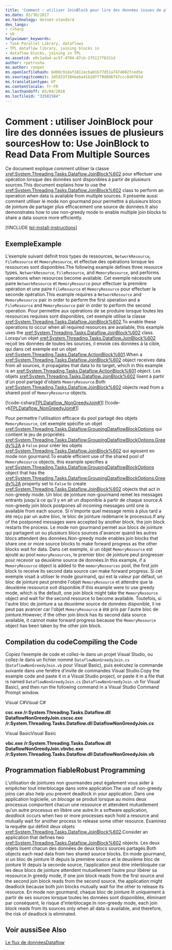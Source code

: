 ```yaml
---
title: 'Comment : utiliser JoinBlock pour lire des données issues de plusieurs sources'
ms.date: 03/30/2017
ms.technology: dotnet-standard
dev_langs:
- csharp
- vb
helpviewer_keywords:
- Task Parallel Library, dataflows
- TPL dataflow library, joining blocks in
- dataflow blocks, joining in TPL
ms.assetid: e9c1ada4-ac57-4704-87cb-2f5117f8151d
author: rpetrusha
ms.author: ronpet
ms.openlocfilehash: bd00c91daf2811ecba01b77d51a74740027ced5e
ms.sourcegitcommit: 3d5d33f384eeba41b2dff79d096f47ccc8d8f03d
ms.translationtype: HT
ms.contentlocale: fr-FR
ms.lasthandoff: 05/04/2018
ms.locfileid: "33581584"
---
```

# <a name="how-to-use-joinblock-to-read-data-from-multiple-sources"></a><span data-ttu-id="c5ad6-102">Comment : utiliser JoinBlock pour lire des données issues de plusieurs sources</span><span class="sxs-lookup"><span data-stu-id="c5ad6-102">How to: Use JoinBlock to Read Data From Multiple Sources</span></span>
<span data-ttu-id="c5ad6-103">Ce document explique comment utiliser la classe <xref:System.Threading.Tasks.Dataflow.JoinBlock%602> pour effectuer une opération lorsque des données sont disponibles à partir de plusieurs sources.</span><span class="sxs-lookup"><span data-stu-id="c5ad6-103">This document explains how to use the <xref:System.Threading.Tasks.Dataflow.JoinBlock%602> class to perform an operation when data is available from multiple sources.</span></span> <span data-ttu-id="c5ad6-104">Il présente aussi comment utiliser le mode non gourmand pour permettre à plusieurs blocs de jointure de partager plus efficacement une source de données.</span><span class="sxs-lookup"><span data-stu-id="c5ad6-104">It also demonstrates how to use non-greedy mode to enable multiple join blocks to share a data source more efficiently.</span></span>

[!INCLUDE [tpl-install-instructions](../../../includes/tpl-install-instructions.md)]

## <a name="example"></a><span data-ttu-id="c5ad6-105">Exemple</span><span class="sxs-lookup"><span data-stu-id="c5ad6-105">Example</span></span>  
 <span data-ttu-id="c5ad6-106">L'exemple suivant définit trois types de ressources, `NetworkResource`, `FileResource` et `MemoryResource`, et effectue des opérations lorsque les ressources sont disponibles.</span><span class="sxs-lookup"><span data-stu-id="c5ad6-106">The following example defines three resource types, `NetworkResource`, `FileResource`, and `MemoryResource`, and performs operations when resources become available.</span></span> <span data-ttu-id="c5ad6-107">Cet exemple nécessite une paire `NetworkResource` et `MemoryResource` pour effectuer la première opération et une paire `FileResource` et `MemoryResource` pour effectuer la seconde opération.</span><span class="sxs-lookup"><span data-stu-id="c5ad6-107">This example requires a `NetworkResource` and `MemoryResource` pair in order to perform the first operation and a `FileResource` and `MemoryResource` pair in order to perform the second operation.</span></span> <span data-ttu-id="c5ad6-108">Pour permettre aux opérations de se produire lorsque toutes les ressources requises sont disponibles, cet exemple utilise la classe <xref:System.Threading.Tasks.Dataflow.JoinBlock%602>.</span><span class="sxs-lookup"><span data-stu-id="c5ad6-108">To enable these operations to occur when all required resources are available, this example uses the <xref:System.Threading.Tasks.Dataflow.JoinBlock%602> class.</span></span> <span data-ttu-id="c5ad6-109">Lorsqu'un objet <xref:System.Threading.Tasks.Dataflow.JoinBlock%602> reçoit les données de toutes les sources, il envoie ces données à la cible, qui dans cet exemple est un objet <xref:System.Threading.Tasks.Dataflow.ActionBlock%601>.</span><span class="sxs-lookup"><span data-stu-id="c5ad6-109">When a <xref:System.Threading.Tasks.Dataflow.JoinBlock%602> object receives data from all sources, it propagates that data to its target, which in this example is an <xref:System.Threading.Tasks.Dataflow.ActionBlock%601> object.</span></span> <span data-ttu-id="c5ad6-110">Les objets <xref:System.Threading.Tasks.Dataflow.JoinBlock%602> lisent à partir d'un pool partagé d'objets `MemoryResource`.</span><span class="sxs-lookup"><span data-stu-id="c5ad6-110">Both <xref:System.Threading.Tasks.Dataflow.JoinBlock%602> objects read from a shared pool of `MemoryResource` objects.</span></span>  
  
 [!code-csharp[TPLDataflow_NonGreedyJoin#1](../../../samples/snippets/csharp/VS_Snippets_Misc/tpldataflow_nongreedyjoin/cs/nongreedyjoin.cs#1)]
 [!code-vb[TPLDataflow_NonGreedyJoin#1](../../../samples/snippets/visualbasic/VS_Snippets_Misc/tpldataflow_nongreedyjoin/vb/nongreedyjoin.vb#1)]  
  
 <span data-ttu-id="c5ad6-111">Pour permettre l'utilisation efficace du pool partagé des objets `MemoryResource`, cet exemple spécifie un objet <xref:System.Threading.Tasks.Dataflow.GroupingDataflowBlockOptions> qui contient le jeu de propriétés <xref:System.Threading.Tasks.Dataflow.GroupingDataflowBlockOptions.Greedy%2A> à `False` pour créer les objets <xref:System.Threading.Tasks.Dataflow.JoinBlock%602> qui agissent en mode non gourmand.</span><span class="sxs-lookup"><span data-stu-id="c5ad6-111">To enable efficient use of the shared pool of `MemoryResource` objects, this example specifies a <xref:System.Threading.Tasks.Dataflow.GroupingDataflowBlockOptions> object that has the <xref:System.Threading.Tasks.Dataflow.GroupingDataflowBlockOptions.Greedy%2A> property set to `False` to create <xref:System.Threading.Tasks.Dataflow.JoinBlock%602> objects that act in non-greedy mode.</span></span> <span data-ttu-id="c5ad6-112">Un bloc de jointure non-gourmand remet les messages entrants jusqu'à ce qu'il y en ait un disponible à partir de chaque source.</span><span class="sxs-lookup"><span data-stu-id="c5ad6-112">A non-greedy join block postpones all incoming messages until one is available from each source.</span></span> <span data-ttu-id="c5ad6-113">Si n'importe quel message remis à plus tard a été reçu par un autre bloc, le bloc de jointure redémarre le processus.</span><span class="sxs-lookup"><span data-stu-id="c5ad6-113">If any of the postponed messages were accepted by another block, the join block restarts the process.</span></span> <span data-ttu-id="c5ad6-114">Le mode non gourmand permet aux blocs de jointure qui partagent un ou plusieurs blocs sources d'avancer quand les autres blocs attendent des données.</span><span class="sxs-lookup"><span data-stu-id="c5ad6-114">Non-greedy mode enables join blocks that share one or more source blocks to make forward progress as the other blocks wait for data.</span></span> <span data-ttu-id="c5ad6-115">Dans cet exemple, si un objet `MemoryResource` est ajouté au pool `memoryResources`, le premier bloc de jointure peut progresser pour recevoir sa deuxième source de données.</span><span class="sxs-lookup"><span data-stu-id="c5ad6-115">In this example, if a `MemoryResource` object is added to the `memoryResources` pool, the first join block to receive its second data source can make forward progress.</span></span> <span data-ttu-id="c5ad6-116">Si cet exemple visait à utiliser le mode gourmand, qui est la valeur par défaut, un bloc de jointure peut prendre l'objet `MemoryResource` et attendre que la deuxième ressource soit disponible.</span><span class="sxs-lookup"><span data-stu-id="c5ad6-116">If this example were to use greedy mode, which is the default, one join block might take the `MemoryResource` object and wait for the second resource to become available.</span></span> <span data-ttu-id="c5ad6-117">Toutefois, si l'autre bloc de jointure a sa deuxième source de données disponible, il ne peut pas avancer car l'objet `MemoryResource` a été pris par l'autre bloc de jointure.</span><span class="sxs-lookup"><span data-stu-id="c5ad6-117">However, if the other join block has its second data source available, it cannot make forward progress because the `MemoryResource` object has been taken by the other join block.</span></span>  
  
## <a name="compiling-the-code"></a><span data-ttu-id="c5ad6-118">Compilation du code</span><span class="sxs-lookup"><span data-stu-id="c5ad6-118">Compiling the Code</span></span>  
 <span data-ttu-id="c5ad6-119">Copiez l’exemple de code et collez-le dans un projet Visual Studio, ou collez-le dans un fichier nommé `DataflowNonGreedyJoin.cs` (`DataflowNonGreedyJoin.vb` pour Visual Basic), puis exécutez la commande suivante dans une fenêtre d’invite de commandes Visual Studio.</span><span class="sxs-lookup"><span data-stu-id="c5ad6-119">Copy the example code and paste it in a Visual Studio project, or paste it in a file that is named `DataflowNonGreedyJoin.cs` (`DataflowNonGreedyJoin.vb` for Visual Basic), and then run the following command in a Visual Studio Command Prompt window.</span></span>  
  
 <span data-ttu-id="c5ad6-120">Visual C#</span><span class="sxs-lookup"><span data-stu-id="c5ad6-120">Visual C#</span></span>  
  
 <span data-ttu-id="c5ad6-121">**csc.exe /r:System.Threading.Tasks.Dataflow.dll DataflowNonGreedyJoin.cs**</span><span class="sxs-lookup"><span data-stu-id="c5ad6-121">**csc.exe /r:System.Threading.Tasks.Dataflow.dll DataflowNonGreedyJoin.cs**</span></span>  
  
 <span data-ttu-id="c5ad6-122">Visual Basic</span><span class="sxs-lookup"><span data-stu-id="c5ad6-122">Visual Basic</span></span>  
  
 <span data-ttu-id="c5ad6-123">**vbc.exe /r:System.Threading.Tasks.Dataflow.dll DataflowNonGreedyJoin.vb**</span><span class="sxs-lookup"><span data-stu-id="c5ad6-123">**vbc.exe /r:System.Threading.Tasks.Dataflow.dll DataflowNonGreedyJoin.vb**</span></span>  
  
## <a name="robust-programming"></a><span data-ttu-id="c5ad6-124">Programmation fiable</span><span class="sxs-lookup"><span data-stu-id="c5ad6-124">Robust Programming</span></span>  
 <span data-ttu-id="c5ad6-125">L'utilisation de jointures non gourmandes peut également vous aider à empêcher tout interblocage dans votre application.</span><span class="sxs-lookup"><span data-stu-id="c5ad6-125">The use of non-greedy joins can also help you prevent deadlock in your application.</span></span> <span data-ttu-id="c5ad6-126">Dans une application logicielle, un *blocage* se produit lorsque au moins deux processus comportent chacun une ressource et attendent mutuellement qu’un autre processus en libère une autre.</span><span class="sxs-lookup"><span data-stu-id="c5ad6-126">In a software application, *deadlock* occurs when two or more processes each hold a resource and mutually wait for another process to release some other resource.</span></span> <span data-ttu-id="c5ad6-127">Examinez la requête qui définit deux objets <xref:System.Threading.Tasks.Dataflow.JoinBlock%602>.</span><span class="sxs-lookup"><span data-stu-id="c5ad6-127">Consider an application that defines two <xref:System.Threading.Tasks.Dataflow.JoinBlock%602> objects.</span></span> <span data-ttu-id="c5ad6-128">Les deux objets lisent chacun des données de deux blocs sources partagés.</span><span class="sxs-lookup"><span data-stu-id="c5ad6-128">Both objects each read data from two shared source blocks.</span></span> <span data-ttu-id="c5ad6-129">En mode gourmand, si un bloc de jointure lit depuis la première source et le deuxième bloc de jointure lit depuis la seconde source, l’application peut être interbloquée car les deux blocs de jointure attendent mutuellement l’autre pour libérer sa ressource.</span><span class="sxs-lookup"><span data-stu-id="c5ad6-129">In greedy mode, if one join block reads from the first source and the second join block reads from the second source, the application might deadlock because both join blocks mutually wait for the other to release its resource.</span></span> <span data-ttu-id="c5ad6-130">En mode non gourmand, chaque bloc de jointure lit uniquement à partir de ses sources lorsque toutes les données sont disponibles, éliminant par conséquent, le risque d'interblocage.</span><span class="sxs-lookup"><span data-stu-id="c5ad6-130">In non-greedy mode, each join block reads from its sources only when all data is available, and therefore, the risk of deadlock is eliminated.</span></span>  
  
## <a name="see-also"></a><span data-ttu-id="c5ad6-131">Voir aussi</span><span class="sxs-lookup"><span data-stu-id="c5ad6-131">See Also</span></span>  
 [<span data-ttu-id="c5ad6-132">Le flux de données</span><span class="sxs-lookup"><span data-stu-id="c5ad6-132">Dataflow</span></span>](../../../docs/standard/parallel-programming/dataflow-task-parallel-library.md)

